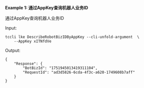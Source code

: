 **Example 1: 通过AppKey查询机器人业务ID**

通过AppKey查询机器人业务ID

Input: 

```
tccli lke DescribeRobotBizIDByAppKey --cli-unfold-argument  \
    --AppKey xITNfdVe
```

Output: 
```
{
    "Response": {
        "BotBizId": "1751945013419311104",
        "RequestId": "ad3d5826-6cda-4f3c-a620-1749608b7aff"
    }
}
```

